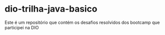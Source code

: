 # dio-trilha-java-basico
Este é um repositório que contém os desafios resolvidos dos bootcamp que participei na DIO
